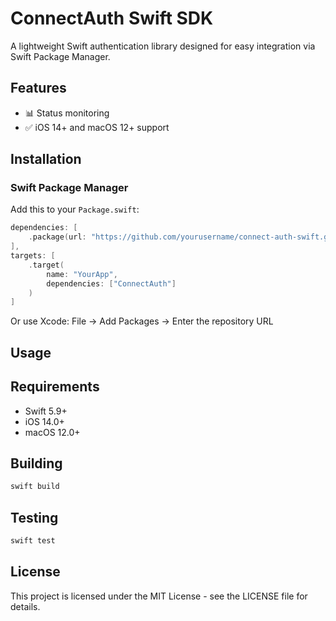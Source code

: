 # ConnectAuth Swift SDK

A lightweight Swift authentication library designed for easy integration via Swift Package Manager.

## Features

- 📊 Status monitoring
- ✅ iOS 14+ and macOS 12+ support

## Installation

### Swift Package Manager

Add this to your `Package.swift`:

```swift
dependencies: [
    .package(url: "https://github.com/yourusername/connect-auth-swift.git", from: "1.0.0")
],
targets: [
    .target(
        name: "YourApp",
        dependencies: ["ConnectAuth"]
    )
]
```

Or use Xcode: File → Add Packages → Enter the repository URL

## Usage


## Requirements

- Swift 5.9+
- iOS 14.0+
- macOS 12.0+

## Building

```bash
swift build
```

## Testing

```bash
swift test
```

## License

This project is licensed under the MIT License - see the LICENSE file for details.
